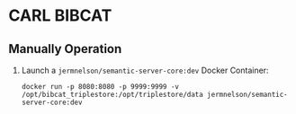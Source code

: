 # CARL BIBCAT 

## Manually Operation

1.  Launch a `jermnelson/semantic-server-core:dev` Docker Container:

    `docker run -p 8080:8080 -p 9999:9999 -v /opt/bibcat_triplestore:/opt/triplestore/data jermnelson/semantic-server-core:dev`

